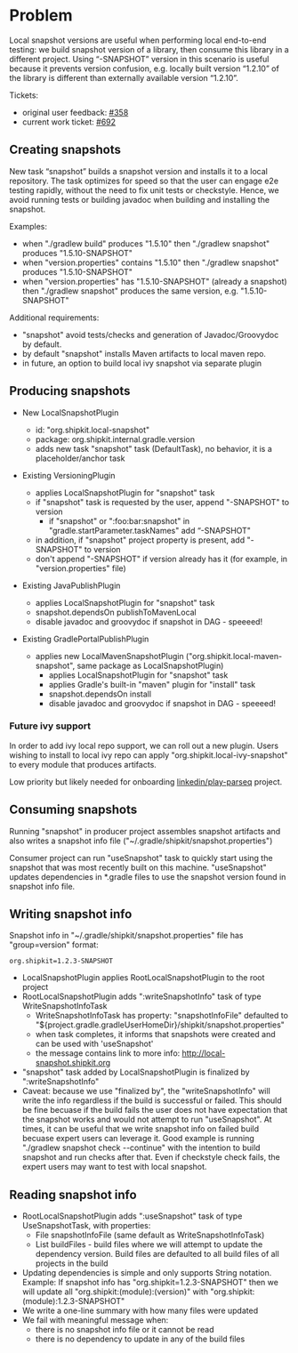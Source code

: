 # Problem

Local snapshot versions are useful when performing local end-to-end testing:
we build snapshot version of a library, then consume this library in a different project.
Using “-SNAPSHOT” version in this scenario is useful because it prevents version confusion,
e.g. locally built version “1.2.10” of the library is different than externally available version “1.2.10”.

Tickets:
 - original user feedback: [#358](https://github.com/mockito/shipkit/issues/358)
 - current work ticket: [#692](https://github.com/mockito/shipkit/issues/692)

## Creating snapshots

New task “snapshot” builds a snapshot version and installs it to a local repository.
The task optimizes for speed so that the user can engage e2e testing rapidly, without the need to fix unit tests or checkstyle.
Hence, we avoid running tests or building javadoc when building and installing the snapshot.

Examples:

 - when "./gradlew build" produces "1.5.10" then "./gradlew snapshot" produces "1.5.10-SNAPSHOT"
 - when "version.properties" contains "1.5.10" then "./gradlew snapshot" produces "1.5.10-SNAPSHOT"
 - when "version.properties" has "1.5.10-SNAPSHOT" (already a snapshot) then "./gradlew snapshot" produces the same version, e.g. "1.5.10-SNAPSHOT"

Additional requirements:

 - "snapshot" avoid tests/checks and generation of Javadoc/Groovydoc by default.
 - by default "snapshot" installs Maven artifacts to local maven repo.
 - in future, an option to build local ivy snapshot via separate plugin

## Producing snapshots

- New LocalSnapshotPlugin
    - id: "org.shipkit.local-snapshot"
    - package: org.shipkit.internal.gradle.version
    - adds new task "snapshot" task (DefaultTask), no behavior, it is a placeholder/anchor task

- Existing VersioningPlugin
    - applies LocalSnapshotPlugin for "snapshot" task
    - if "snapshot" task is requested by the user, append "-SNAPSHOT" to version
        - if "snapshot" or ":foo:bar:snapshot" in "gradle.startParameter.taskNames" add “-SNAPSHOT"
    - in addition, if "snapshot" project property is present, add "-SNAPSHOT" to version
    - don't append "-SNAPSHOT" if version already has it (for example, in "version.properties" file)

- Existing JavaPublishPlugin
    - applies LocalSnapshotPlugin for "snapshot" task
    - snapshot.dependsOn publishToMavenLocal
    - disable javadoc and groovydoc if snapshot in DAG - speeeed!

- Existing GradlePortalPublishPlugin
    - applies new LocalMavenSnapshotPlugin ("org.shipkit.local-maven-snapshot", same package as LocalSnapshotPlugin)
        - applies LocalSnapshotPlugin for "snapshot" task
        - applies Gradle's built-in "maven" plugin for "install" task
        - snapshot.dependsOn install
        - disable javadoc and groovydoc if snapshot in DAG - speeeed!

### Future ivy support

In order to add ivy local repo support, we can roll out a new plugin.
Users wishing to install to local ivy repo can apply "org.shipkit.local-ivy-snapshot"
to every module that produces artifacts.

Low priority but likely needed for onboarding [linkedin/play-parseq](https://github.com/mockito/shipkit/issues/673) project.

## Consuming snapshots

Running "snapshot" in producer project assembles snapshot artifacts
and also writes a snapshot info file ("~/.gradle/shipkit/snapshot.properties")

Consumer project can run "useSnapshot" task to quickly start using
the snapshot that was most recently built on this machine.
"useSnapshot" updates dependencies in *.gradle files to use the snapshot version
found in snapshot info file.

## Writing snapshot info

Snapshot info in "~/.gradle/shipkit/snapshot.properties" file has "group=version" format:

```
org.shipkit=1.2.3-SNAPSHOT
```

 - LocalSnapshotPlugin applies RootLocalSnapshotPlugin to the root project
 - RootLocalSnapshotPlugin adds ":writeSnapshotInfo" task of type WriteSnapshotInfoTask
    - WriteSnapshotInfoTask has property: "snapshotInfoFile" defaulted to
    "${project.gradle.gradleUserHomeDir}/shipkit/snapshot.properties"
    - when task completes, it informs that snapshots were created and can be used with 'useSnapshot'
    - the message contains link to more info: http://local-snapshot.shipkit.org
 - "snapshot" task added by LocalSnapshotPlugin is finalized by ":writeSnapshotInfo"
 - Caveat: because we use "finalized by", the "writeSnapshotInfo" will write the info
    regardless if the build is successful or failed. This should be fine becuase if the build fails
    the user does not have expectation that the snapshot works and would not attempt to run "useSnapshot".
    At times, it can be useful that we write snapshot info on failed build
    becuase expert users can leverage it.
    Good example is running "./gradlew snapshot check --continue"
    with the intention to build snapshot and run checks after that.
    Even if checkstyle check fails, the expert users may want to test with local snapshot.

## Reading snapshot info

 - RootLocalSnapshotPlugin adds ":useSnapshot" task of type UseSnapshotTask, with properties:
    - File snapshotInfoFile (same default as WriteSnapshotInfoTask)
    - List<File> buildFiles - build files where we will attempt to update the dependency version.
    Build files are defaulted to all build files of all projects in the build
 - Updating dependencies is simple and only supports String notation. Example:
 If snapshot info has "org.shipkit=1.2.3-SNAPSHOT" then we will update all
 "org.shipkit:(module):(version)" with "org.shipkit:(module):1.2.3-SNAPSHOT"
 - We write a one-line summary with how many files were updated
 - We fail with meaningful message when:
    - there is no snapshot info file or it cannot be read
    - there is no dependency to update in any of the build files
